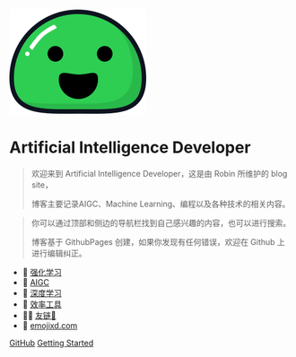 ![logo](_media/icon.svg)

# Artificial Intelligence Developer

>欢迎来到 Artificial Intelligence Developer，这是由 Robin 所维护的 blog site，
>
>博客主要记录AIGC、Machine Learning、编程以及各种技术的相关内容。

>你可以通过顶部和侧边的导航栏找到自己感兴趣的内容，也可以进行搜索。
>
>博客基于 GithubPages 创建，如果你发现有任何错误，欢迎在 Github 上进行编辑纠正。


- 🤖 [强化学习](deep-rl/)
- 🦄 [AIGC](aigc/)
- 🐾 [深度学习](deeplearning/)
- 🧰 [效率工具](toolbox/)
- 🐻‍❄️ [友链🔗](links.md)
- 🤗 [emojixd.com](https://emojixd.com/)

[GitHub](https://github.com/jianzhnie/llmtech)
[Getting Started](deep-rl/)

